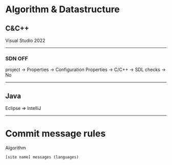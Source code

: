 # Algorithm & Datastructure

## C&C++

Visual Studio 2022

--------------------------------

### SDN OFF

project -> Properties -> Configuration Properties -> C/C++ -> SDL checks -> No

--------------------------------

## Java

Eclipse => IntelliJ

--------------------------------

# Commit message rules

Algorithm
```
[site name] messages (languages)
```
